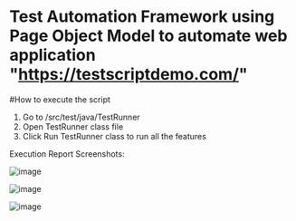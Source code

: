 # Test Automation Framework using Page Object Model to automate web application "https://testscriptdemo.com/"

#How to execute the script
1. Go to /src/test/java/TestRunner
2. Open TestRunner class file
3. Click Run TestRunner class to run all the features

Execution Report Screenshots:

![image](https://user-images.githubusercontent.com/86073884/127756164-eca63468-dcba-400d-9112-1741fc85efc0.png)

![image](https://user-images.githubusercontent.com/86073884/127756182-49b14163-50d2-4c65-982b-162c0b5d7321.png)

![image](https://user-images.githubusercontent.com/86073884/127756194-fedb2e95-1a55-4b9a-b001-31bc59047003.png)



